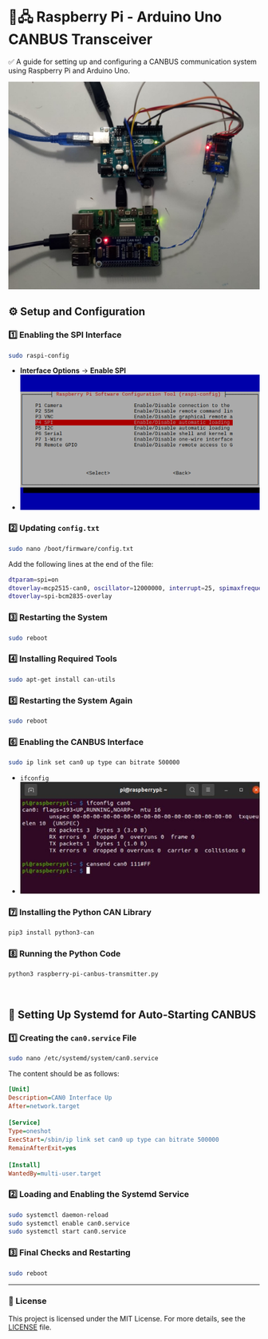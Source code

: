 # 🚐🖧 Raspberry Pi - Arduino Uno CANBUS Transceiver

✅ A guide for setting up and configuring a CANBUS communication system using Raspberry Pi and Arduino Uno.

<div align="center">
<img src="./images/image.jpg" alt="CANBUS Setup">
</div>

## ⚙️ Setup and Configuration

### 1️⃣ Enabling the SPI Interface

```sh
sudo raspi-config
```

- **Interface Options** -> **Enable SPI**
- ![](./images/spi_enable.png)

### 2️⃣ Updating `config.txt`

```sh
sudo nano /boot/firmware/config.txt
```

Add the following lines at the end of the file:

```sh
dtparam=spi=on
dtoverlay=mcp2515-can0, oscillator=12000000, interrupt=25, spimaxfrequency=20000000
dtoverlay=spi-bcm2835-overlay
```

### 3️⃣ Restarting the System

```sh
sudo reboot
```

### 4️⃣ Installing Required Tools

```sh
sudo apt-get install can-utils
```

### 5️⃣ Restarting the System Again

```sh
sudo reboot
```

### 6️⃣ Enabling the CANBUS Interface

```sh
sudo ip link set can0 up type can bitrate 500000
```

- `ifconfig`
- ![](./images/ifconfig.jpg)

### 7️⃣ Installing the Python CAN Library

```sh
pip3 install python3-can
```

### 8️⃣ Running the Python Code

```sh
python3 raspberry-pi-canbus-transmitter.py
```

<br>

## 🔄 Setting Up Systemd for Auto-Starting CANBUS

### 1️⃣ Creating the `can0.service` File

```sh
sudo nano /etc/systemd/system/can0.service
```

The content should be as follows:

```ini
[Unit]
Description=CAN0 Interface Up
After=network.target

[Service]
Type=oneshot
ExecStart=/sbin/ip link set can0 up type can bitrate 500000
RemainAfterExit=yes

[Install]
WantedBy=multi-user.target
```

### 2️⃣ Loading and Enabling the Systemd Service

```sh
sudo systemctl daemon-reload
sudo systemctl enable can0.service
sudo systemctl start can0.service
```

### 3️⃣ Final Checks and Restarting

```sh
sudo reboot
```

---

### 📜 License

This project is licensed under the MIT License. For more details, see the [LICENSE](LICENSE) file.
